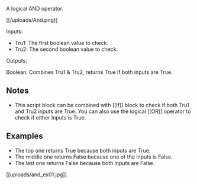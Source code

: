 A logical AND operator.

[[/uploads/And.png]]

Inputs:

* Tru1: The first boolean value to check.
* Tru2: The second boolean value to check.

Outputs:

Boolean: Combines Tru1 & Tru2, returns True if both inputs are True.

## Notes
* This script block can be combined with [[If]] block to check if both Tru1 and Tru2 inputs are True. You can also use the logical [[OR]] operator to check if either Inputs is True.

## Examples
* The top one returns True because both inputs are True.
* The middle one returns False because one of the inputs is False.
* The last one returns False because both inputs are False.

[[uploads/and_ex01.jpg]]

